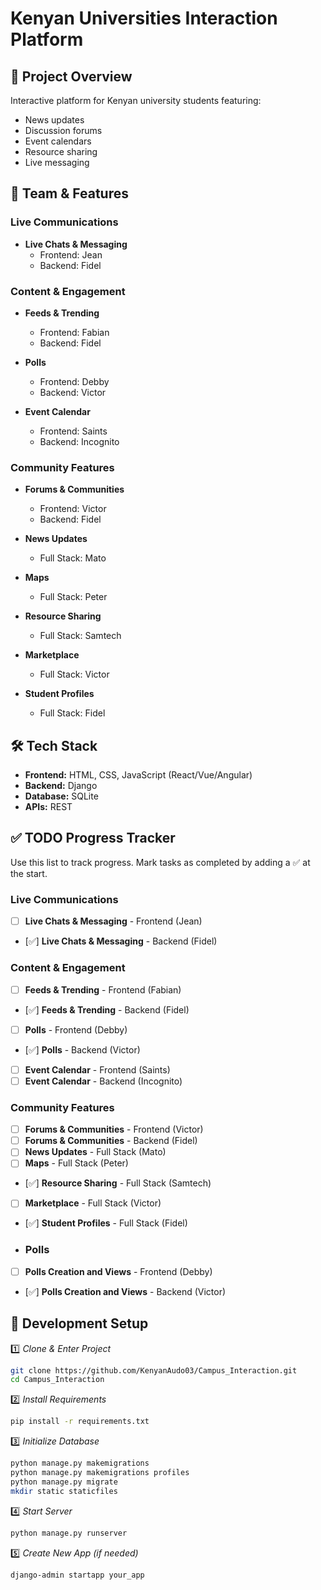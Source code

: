 # Kenyan Universities Interaction Platform

## 🎯 Project Overview
Interactive platform for Kenyan university students featuring:
- News updates
- Discussion forums
- Event calendars
- Resource sharing
- Live messaging

## 👥 Team & Features

### Live Communications
- **Live Chats & Messaging**
  - Frontend: Jean
  - Backend: Fidel

### Content & Engagement
- **Feeds & Trending**
  - Frontend: Fabian
  - Backend: Fidel

- **Polls**
  - Frontend: Debby
  - Backend: Victor

- **Event Calendar**
  - Frontend: Saints
  - Backend: Incognito

### Community Features
- **Forums & Communities**
  - Frontend: Victor
  - Backend: Fidel

- **News Updates**
  - Full Stack: Mato

- **Maps**
  - Full Stack: Peter

- **Resource Sharing**
  - Full Stack: Samtech

- **Marketplace**
  - Full Stack: Victor

- **Student Profiles**
  - Full Stack: Fidel

## 🛠️ Tech Stack
- **Frontend:** HTML, CSS, JavaScript (React/Vue/Angular)
- **Backend:** Django
- **Database:** SQLite
- **APIs:** REST

## ✅ TODO Progress Tracker
Use this list to track progress. Mark tasks as completed by adding a ✅ at the start.

### Live Communications
- [ ] **Live Chats & Messaging** - Frontend (Jean)
- [✅] **Live Chats & Messaging** - Backend (Fidel)

### Content & Engagement
- [ ] **Feeds & Trending** - Frontend (Fabian)
- [✅] **Feeds & Trending** - Backend (Fidel)
- [ ] **Polls** - Frontend (Debby)
- [✅] **Polls** - Backend (Victor)
- [ ] **Event Calendar** - Frontend (Saints)
- [ ] **Event Calendar** - Backend (Incognito)

### Community Features
- [ ] **Forums & Communities** - Frontend (Victor)
- [ ] **Forums & Communities** - Backend (Fidel)
- [ ] **News Updates** - Full Stack (Mato)
- [ ] **Maps** - Full Stack (Peter)
- [✅] **Resource Sharing** - Full Stack (Samtech)
- [ ] **Marketplace** - Full Stack (Victor)
- [✅] **Student Profiles** - Full Stack (Fidel)

- ### Polls
- [ ] **Polls Creation and Views** - Frontend (Debby)
- [✅] **Polls Creation and Views** - Backend (Victor)


## 🚀 Development Setup

1️⃣ *Clone & Enter Project*
```bash
git clone https://github.com/KenyanAudo03/Campus_Interaction.git
cd Campus_Interaction
```

2️⃣ *Install Requirements*
```bash
pip install -r requirements.txt
```

3️⃣ *Initialize Database*
```bash
python manage.py makemigrations
python manage.py makemigrations profiles
python manage.py migrate
mkdir static staticfiles
```

4️⃣ *Start Server*
```bash
python manage.py runserver
```

5️⃣ *Create New App (if needed)*
```bash
django-admin startapp your_app
```
